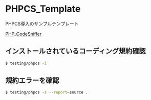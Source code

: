 # PHPCS_Template
PHPCS導入のサンプルテンプレート

[PHP_CodeSniffer](https://github.com/squizlabs/PHP_CodeSniffer)  

## インストールされているコーディング規約確認

```sh
$ testing/phpcs -i
```

## 規約エラーを確認

```sh
$ testing/phpcs -s --report=source .
```
